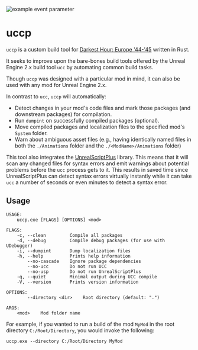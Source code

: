 ![example event parameter](https://github.com/DarklightGames/uccp/actions/workflows/rust.yml/badge.svg)

# uccp
`uccp` is a custom build tool for [Darkest Hour: Europe '44-'45](https://github.com/DarklightGames/DarkestHour) written in Rust.

It seeks to improve upon the bare-bones build tools offered by the Unreal Engine 2.x build tool `ucc` by automating common build tasks.

Though `uccp` was designed with a particular mod in mind, it can also be used with any mod for Unreal Engine 2.x.

In contrast to `ucc`, `uccp` will automatically:

* Detect changes in your mod's code files and mark those packages (and downstream packages) for compilation.
* Run `dumpint` on successfully compiled packages (optional).
* Move compiled packages and localization files to the specified mod's `System` folder.
* Warn about ambiguous asset files (e.g., having identically named files in both the `./Animations` folder and the `./<ModName>/Animations` folder)

This tool also integrates the [UnrealScriptPlus](https://github.com/DarklightGames/UnrealScriptPlus) library. This means that it will scan any changed files for syntax errors and emit warnings about potential problems before the `ucc` process gets to it. This results in saved time since UnrealScriptPlus can detect syntax errors virtually instantly while it can take `ucc` a number of seconds or even minutes to detect a syntax error.
## Usage

```
USAGE:
    uccp.exe [FLAGS] [OPTIONS] <mod>

FLAGS:
    -c, --clean         Compile all packages
    -d, --debug         Compile debug packages (for use with UDebugger)
    -i, --dumpint       Dump localization files
    -h, --help          Prints help information
        --no-cascade    Ignore package dependencies
        --no-ucc        Do not run UCC
        --no-usp        Do not run UnrealScriptPlus
    -q, --quiet         Minimal output during UCC compile
    -V, --version       Prints version information

OPTIONS:
        --directory <dir>    Root directory (default: ".")

ARGS:
    <mod>    Mod folder name

```

For example, if you wanted to run a build of the mod `MyMod` in the root directory `C:/Root/Directory`, you would invoke the following:

```shell
uccp.exe --directory C:/Root/Directory MyMod 
```

